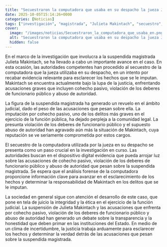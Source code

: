 ```yaml
---
title: "Secuestraron la computadora que usaba en su despacho la jueza Julieta Makintach"
date: 2025-10-05T15:14:26+0000
categories: [Noticias]
tags: ["investigación", "magistrada", "Julieta Makintach", "secuestro", "computadora", "cohecho pasivo", "violación de los deberes", "funcionario público", "abuso de autoridad", "justicia", "acusaciones", "integridad", "ética", "transpare"]
cover:
  image: "/images/noticias/Secuestraron_la_computadora_que_usaba_en.png"
  alt: "Secuestraron la computadora que usaba en su despacho la jueza Julieta Makintach"
  hidden: false
---
```


En el marco de la investigación que involucra a la suspendida magistrada Julieta Makintach, se ha llevado a cabo un importante avance en el caso. En esta ocasión, las autoridades competentes han procedido al secuestro de la computadora que la jueza utilizaba en su despacho, en un intento por recabar evidencia relevante para esclarecer los hechos que se le imputan. Makintach se encuentra actualmente bajo la lupa de la justicia, enfrentando acusaciones graves que incluyen cohecho pasivo, violación de los deberes de funcionario público y abuso de autoridad.

La figura de la suspendida magistrada ha generado un revuelo en el ámbito judicial, dado el peso de las acusaciones que pesan sobre ella. La imputación por cohecho pasivo, uno de los delitos más graves en el ejercicio de la función pública, ha dejado perpleja a la comunidad legal. La presunta violación de los deberes de funcionario público y el supuesto abuso de autoridad han agravado aún más la situación de Makintach, cuya reputación se ve seriamente comprometida por estos cargos.

El secuestro de la computadora utilizada por la jueza en su despacho se presenta como un paso crucial en la investigación en curso. Las autoridades buscan en el dispositivo digital evidencia que pueda arrojar luz sobre las acusaciones de cohecho pasivo, violación de los deberes de funcionario público y abuso de autoridad que pesan sobre la suspendida magistrada. Se espera que el análisis forense de la computadora proporcione información clave para avanzar en el esclarecimiento de los hechos y determinar la responsabilidad de Makintach en los delitos que se le imputan.

La sociedad en general sigue con atención el desarrollo de este caso, que pone en tela de juicio la integridad y la ética en el ejercicio de la función judicial. La suspensión de Julieta Makintach y las acusaciones que enfrenta por cohecho pasivo, violación de los deberes de funcionario público y abuso de autoridad han generado un debate sobre la transparencia y la honestidad que deben primar en las instituciones del Estado. En medio de un clima de incertidumbre, la justicia trabaja arduamente para esclarecer los hechos y determinar la verdad detrás de las acusaciones que pesan sobre la suspendida magistrada.
